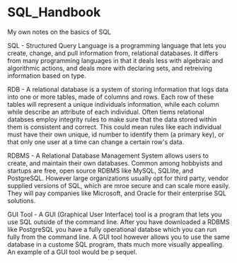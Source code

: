 # SQL_Handbook
My own notes on the basics of SQL 

SQL - Structured Query Language is a programming language that lets you create, change, and pull information from, relational databases. It differs from many             programming languages in that it deals less with algebraic and algorithmic actions, and deals more with declaring sets, and retreiving information                   based on type. 

RDB - A relational database is a system of storing information that logs data into one or more tables, made of columns and rows. Each row of these tables will             represent a unique individuals information, while each column while describe an attribute of each individual. Often tiems relational databses employ integrity       rules to make sure that the data stored within them is consistent and correct. This could mean rules like each individual must have their own unique, id             number to identify them (a primary key), or that only one user at a time can change a certain row's data. 

RDBMS - A Relational Database Management System allows users to create, and maintain their own databases. Common among hobbyists and startups are free, open source       RDBMS like MySQL, SQLlite, and PostgreSQL. However large organizations usually opt for third party, vendor supplied versions of SQL, which are mroe secure           and can scale more easily. They will pay companies like Microsoft, and Oracle for their enterprise SQL solutions. 

GUI Tool - A GUI (Graphical User Interface) tool is a program that lets you use SQL outside of the command line. After you have downloaded a RDBMS like PostgreSQL         you have a fully operational databse which you can run fully from the command line. A GUI tool however allows you to use the same database in a custome SQL         program, thats much more visually appealling. An example of a GUI tool would be p sequel. 

